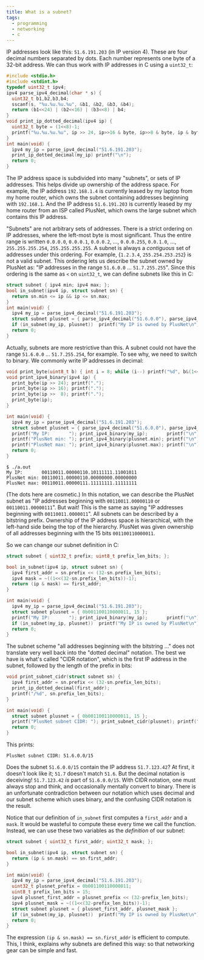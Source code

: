 ```yaml
---
title: What is a subnet?
tags:
  - programming
  - networking
  - c
---
```


IP addresses look like this: `51.6.191.203` (in IP version 4).
These are four decimal numbers separated by dots.
Each number represents one byte of a 32-bit address.
We can thus work with IP addresses in C using a `uint32_t`:

```c
#include <stdio.h>
#include <stdint.h>
typedef uint32_t ipv4;
ipv4 parse_ipv4_decimal(char * s) {
  uint32_t b1,b2,b3,b4;
  sscanf(s, "%u.%u.%u.%u", &b1, &b2, &b3, &b4);
  return (b1<<24) | (b2<<16) | (b3<<8) | b4;
}
void print_ip_dotted_decimal(ipv4 ip) {
  uint32_t byte = (1<<8)-1;
  printf("%u.%u.%u.%u", ip >> 24, ip>>16 & byte, ip>>8 & byte, ip & byte);
}
int main(void) {
  ipv4 my_ip = parse_ipv4_decimal("51.6.191.203");
  print_ip_dotted_decimal(my_ip) printf("\n");
  return 0;
}
```

The IP address space is subdivided into many "subnets",
or sets of IP addresses.
This helps divide up ownership of the address space.
For example,
the IP address `192.168.1.4`
is currently leased by my laptop from my home router,
which owns the subnet containing addresses beginning with `192.168.1`.
And the IP address `51.6.191.203`
is currently leased by my home router from an ISP called PlusNet,
which owns the large subnet which contains this IP address.

"Subnets" are not arbitrary sets of addresses.
There is a strict ordering on IP addresses,
where the left-most byte is most significant.
Thus the entire range is written
`0.0.0.0`, `0.0.0.1`, `0.0.0.2`, ..., `0.0.0.255`, `0.0.1.0`, ..., `255.255.255.254`, `255.255.255.255`.
A subnet is always a _contiguous_ set of addresses under this ordering.
For example, {`1.2.3.4`, `255.254.253.252`} is not a valid subnet.
This ordering lets us describe the subnet owned by PlusNet as:
"IP addresses in the range `51.6.0.0` ... `51.7.255.255`".
Since this ordering is the same as `<` on `uint32_t`,
we can define subnets like this in C:

```c
struct subnet { ipv4 min; ipv4 max; };
bool in_subnet(ipv4 ip, struct subnet sn) {
  return sn.min <= ip && ip <= sn.max;
}
int main(void) {
  ipv4 my_ip = parse_ipv4_decimal("51.6.191.203");
  struct subnet plusnet = { parse_ipv4_decimal("51.6.0.0"), parse_ipv4_decimal("51.7.255.255") };
  if (in_subnet(my_ip, plusnet))  printf("My IP is owned by PlusNet\n");
  return 0;
}
```

Actually, subnets are more restrictive than this.
A subnet could not have the range `51.6.0.0` ... `51.7.255.254`,
for example.
To see why, we need to switch to binary.
We commonly write IP addresses in decimal:

```c
void print_byte(uint8_t b) { int i = 8; while (i--) printf("%d", b&(1<<i)?1:0); }
void print_ipv4_binary(ipv4 ip) {
  print_byte(ip >> 24); printf(".");
  print_byte(ip >> 16); printf(".");
  print_byte(ip >>  8); printf(".");
  print_byte(ip);
}

int main(void) {
  ipv4 my_ip = parse_ipv4_decimal("51.6.191.203");
  struct subnet plusnet = { parse_ipv4_decimal("51.6.0.0"), parse_ipv4_decimal("51.7.255.255") };
  printf("My IP:       "); print_ipv4_binary(my_ip);       printf("\n");
  printf("PlusNet min: "); print_ipv4_binary(plusnet.min); printf("\n");
  printf("PlusNet max: "); print_ipv4_binary(plusnet.max); printf("\n");
  return 0;
}
```

```
$ ./a.out
My IP:       00110011.00000110.10111111.11001011
PlusNet min: 00110011.00000110.00000000.00000000
PlusNet max: 00110011.00000111.11111111.11111111
```

(The dots here are cosmetic.)
In this notation,
we can describe the PlusNet subnet as
"IP addresses beginning with `00110011.00000110` or `00110011.00000111`".
But wait!
This is the same as saying "IP addresses beginning with `00110011.0000011`".
All subnets can be described by a bitstring prefix.
Ownership of the IP address space is hierarchical,
with the left-hand side being the top of the hierarchy.
PlusNet was given ownership of all addresses
beginning with the 15 bits `001100110000011`.

So we can change our subnet definition in C:

```c
struct subnet { uint32_t prefix; uint8_t prefix_len_bits; };

bool in_subnet(ipv4 ip, struct subnet sn) {
  ipv4 first_addr = sn.prefix << (32-sn.prefix_len_bits);
  ipv4 mask = ~((1<<(32-sn.prefix_len_bits))-1);
  return (ip & mask) == first_addr;
}

int main(void) {
  ipv4 my_ip = parse_ipv4_decimal("51.6.191.203");
  struct subnet plusnet = { 0b001100110000011, 15 };
  printf("My IP:       "); print_ipv4_binary(my_ip);       printf("\n");
  if (in_subnet(my_ip, plusnet))  printf("My IP is owned by PlusNet\n");
  return 0;
}
```

The subnet scheme "all addresses beginning with the bitstring ..."
does not translate very well back into the "dotted decimal" notation.
The best we have is what's called "CIDR notation",
which is the first IP address in the subnet,
followed by the length of the prefix in bits:

```c
void print_subnet_cidr(struct subnet sn) {
  ipv4 first_addr = sn.prefix << (32-sn.prefix_len_bits);
  print_ip_dotted_decimal(first_addr);
  printf("/%d", sn.prefix_len_bits);
}

int main(void) {
  struct subnet plusnet = { 0b001100110000011, 15 };
  printf("PlusNet subnet CIDR: "); print_subnet_cidr(plusnet); printf("\n");
  return 0;
}
```

This prints:

```
PlusNet subnet CIDR: 51.6.0.0/15
```

Does the subnet `51.6.0.0/15` contain the IP address `51.7.123.42`?
At first, it doesn't look like it; `51.7` doesn't match `51.6`.
But the decimal notation is deceiving!
`51.7.123.42` _is_ part of `51.6.0.0/15`.
With CIDR notation, one must always stop and think,
and occasionally mentally convert to binary.
There is an unfortunate contradiction between our notation which uses decimal
and our subnet scheme which uses binary,
and the confusing CIDR notation is the result.

Notice that our definition of `in_subnet`
first computes a `first_addr` and a `mask`.
It would be wasteful to compute these every time we call the function.
Instead, we can use these two variables as the _definition_ of our subnet:

```c
struct subnet { uint32_t first_addr; uint32_t mask; };

bool in_subnet(ipv4 ip, struct subnet sn) {
  return (ip & sn.mask) == sn.first_addr;
}

int main(void) {
  ipv4 my_ip = parse_ipv4_decimal("51.6.191.203");
  uint32_t plusnet_prefix = 0b001100110000011;
  uint8_t prefix_len_bits = 15;
  ipv4 plusnet_first_addr = plusnet_prefix << (32-prefix_len_bits);
  ipv4 plusnet_mask = ~((1<<(32-prefix_len_bits))-1);
  struct subnet plusnet = { plusnet_first_addr, plusnet_mask };
  if (in_subnet(my_ip, plusnet))  printf("My IP is owned by PlusNet\n");
  return 0;
}
```

The expression `(ip & sn.mask) == sn.first_addr` is efficient to compute.
This, I think, explains _why_ subnets are defined this way:
so that networking gear can be simple and fast.
